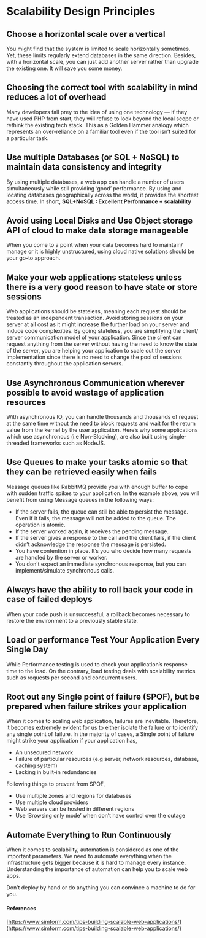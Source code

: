 # Scalability Design Principles

## Choose a horizontal scale over a vertical
You might find that the system is limited to scale horizontally sometimes. Yet, these limits regularly extend databases in the same direction. Besides, with a horizontal scale, you can just add another server rather than upgrade the existing one. It will save you some money.

## Choosing the correct tool with scalability in mind reduces a lot of overhead
Many developers fall prey to the idea of using one technology –– if they have used PHP from start, they will refuse to look beyond the local scope or rethink the existing tech stack.
This as a Golden Hammer analogy which represents an over-reliance on a familiar tool even if the tool isn’t suited for a particular task.

## Use multiple Databases (or SQL + NoSQL) to maintain data consistency and integrity

By using multiple databases, a web app can handle a number of users simultaneously while still providing ‘good’ performance. By using and locating databases geographically across the world, it provides the shortest access time. In short, **SQL+NoSQL : Excellent Performance + scalability**

## Avoid using Local Disks and Use Object storage API of cloud to make data storage manageable
When you come to a point when your data becomes hard to maintain/ manage or it is highly unstructured, using cloud native solutions should be your go-to approach.

## Make your web applications stateless unless there is a very good reason to have state or store sessions
Web applications should be stateless, meaning each request should be treated as an independent transaction.
Avoid storing sessions on your server at all cost as it might increase the further load on your server and induce code complexities.
By going stateless, you are simplifying the client/ server communication model of your application. Since the client can request anything from the server without having the need to know the state of the server, you are helping your application to scale out the server implementation since there is no need to change the pool of sessions constantly throughout the application servers.

## Use Asynchronous Communication wherever possible to avoid wastage of application resources
With asynchronous IO, you can handle thousands and thousands of request at the same time without the need to block requests and wait for the return value from the kernel by the user application. Here’s why some applications which use asynchronous (i.e Non-Blocking), are also built using single-threaded frameworks such as NodeJS.

## Use Queues to make your tasks atomic so that they can be retrieved easily when fails
Message queues like RabbitMQ provide you with enough buffer to cope with sudden traffic spikes to your application. In the example above, you will benefit from using Message queues in the following ways:

-   If the server fails, the queue can still be able to persist the message. Even if it fails, the message will not be added to the queue. The operation is atomic.
-   If the server worked again, it receives the pending message.
-   If the server gives a response to the call and the client fails, if the client didn’t acknowledge the response the message is persisted.
-   You have contention in place. It’s you who decide how many requests are handled by the server or worker.
-   You don’t expect an immediate synchronous response, but you can implement/simulate synchronous calls.

## Always have the ability to roll back your code in case of failed deploys
When your code push is unsuccessful, a rollback becomes necessary to restore the environment to a previously stable state.

## Load or performance Test Your Application Every Single Day
While Performance testing is used to check your application’s response time to the load. On the contrary, load testing deals with scalability metrics such as requests per second and concurrent users.

## Root out any Single point of failure (SPOF), but be prepared when failure strikes your application
When it comes to scaling web application, failures are inevitable. Therefore, it becomes extremely evident for us to either isolate the failure or to identify any single point of failure.
In the majority of cases, a Single point of failure might strike your application if your application has,

-   An unsecured network
-   Failure of particular resources (e.g server, network resources, database, caching system)
-   Lacking in built-in redundancies

Following things to prevent from SPOF,

-   Use multiple zones and regions for databases
-   Use multiple cloud providers
-   Web servers can be hosted in different regions
-   Use ‘Browsing only mode’ when don’t have control over the outage

## Automate Everything to Run Continuously
When it comes to scalability, automation is considered as one of the important parameters. We need to automate everything when the infrastructure gets bigger because it is hard to manage every instance. Understanding the importance of automation can help you to scale web apps.

Don’t deploy by hand or do anything you can convince a machine to do for you.

#### References
[https://www.simform.com/tips-building-scalable-web-applications/](https://www.simform.com/tips-building-scalable-web-applications/)







